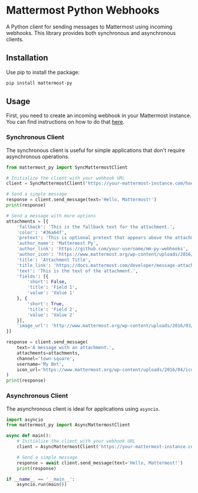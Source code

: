 # Mattermost Python Webhooks

A Python client for sending messages to Mattermost using incoming webhooks. This library provides both synchronous and asynchronous clients.

## Installation

Use pip to install the package:

```bash
pip install mattermost-py
```

## Usage

First, you need to create an incoming webhook in your Mattermost instance. You can find instructions on how to do that [here](https://developers.mattermost.com/integrate/webhooks/incoming/).

### Synchronous Client

The synchronous client is useful for simple applications that don't require asynchronous operations.

```python
from mattermost_py import SyncMattermostClient

# Initialize the client with your webhook URL
client = SyncMattermostClient('https://your-mattermost-instance.com/hooks/your-webhook-token')

# Send a simple message
response = client.send_message(text='Hello, Mattermost!')
print(response)

# Send a message with more options
attachments = [{
    'fallback': 'This is the fallback text for the attachment.',
    'color': '#36a64f',
    'pretext': 'This is optional pretext that appears above the attachment.',
    'author_name': 'Mattermost Py',
    'author_link': 'https://github.com/your-username/mm-py-webhooks',
    'author_icon': 'https://www.mattermost.org/wp-content/uploads/2016/04/icon.png',
    'title': 'Attachment Title',
    'title_link': 'https://docs.mattermost.com/developer/message-attachments.html',
    'text': 'This is the text of the attachment.',
    'fields': [{
        'short': False,
        'title': 'Field 1',
        'value': 'Value 1'
    }, {
        'short': True,
        'title': 'Field 2',
        'value': 'Value 2'
    }],
    'image_url': 'http://www.mattermost.org/wp-content/uploads/2016/03/logoHorizontal_WS.png'
}]

response = client.send_message(
    text='A message with an attachment.',
    attachments=attachments,
    channel='town-square',
    username='My Bot',
    icon_url='https://www.mattermost.org/wp-content/uploads/2016/04/icon.png'
)
print(response)
```

### Asynchronous Client

The asynchronous client is ideal for applications using `asyncio`.

```python
import asyncio
from mattermost_py import AsyncMattermostClient

async def main():
    # Initialize the client with your webhook URL
    client = AsyncMattermostClient('https://your-mattermost-instance.com/hooks/your-webhook-token')

    # Send a simple message
    response = await client.send_message(text='Hello, Mattermost!')
    print(response)

if __name__ == '__main__':
    asyncio.run(main())
```
